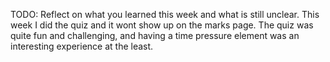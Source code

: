 TODO: Reflect on what you learned this week and what is still unclear.
This week I did the quiz and it wont show up on the marks page. The quiz was quite fun and challenging, and having a time pressure element was an interesting experience at the least.